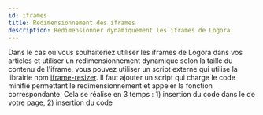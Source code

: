 ```yaml
---
id: iframes
title: Redimensionnement des iframes
description: Redimensionner dynamiquement les iframes de Logora.
---
```


Dans le cas où vous souhaiteriez utiliser les iframes de Logora dans vos articles et utiliser un redimensionnement dynamique selon la taille du contenu de l'iframe, vous pouvez utiliser un script externe qui utilise la librairie npm [iframe-resizer](https://www.npmjs.com/package/iframe-resizer). Il faut ajouter un script qui charge le code minifié permettant le redimensionnement et appeler la fonction correspondante. Cela se réalise en 3 temps : 1) insertion du code dans le <head> de votre page, 2) insertion du code <script> dans le <body> de votre page, 3) insertion de l'iframe comme à votre habitude. 

#### Insérer le code minifié de redimensionnement et appeler la fonction.

```html
 <head>
    <!-- Chargement du code minifié -->
    <script src="https://cdn.jsdelivr.net/npm/iframe-resizer@4.3.5/js/iframeResizer.min.js"></script>
  </head>
  <!-- iframe de Logora disponible sur l'espace d'administration -->
<iframe class="logoraIframe" style="border: 0;" src="https://cdn.logora.com/embed.html?shortname=demo&id=14593&resource=group" width="100%" height="285"></iframe>
<script>
    iFrameResize( [{}], ".logoraIframe");
</script>
```
